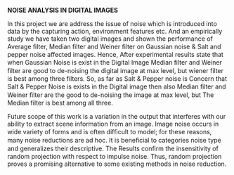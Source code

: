  <b>NOISE ANALYSIS IN DIGITAL IMAGES</b>

In this project we are address the issue of noise which is introduced into data by the capturing action, environment features etc. And an empirically study we have taken two digital images and shown the performance of Average ﬁlter, Median ﬁlter and Weiner ﬁlter  on Gaussian noise & Salt and pepper noise affected images. Hence, After experimental results state that when Gaussian Noise is exist in the Digital Image Median ﬁlter and Weiner ﬁlter are  good  to de-noising the digital image at max level, but wiener  filter is  best among three filters. So, as far as Salt & Pepper noise is Concern that Salt & Pepper Noise is exists in the Digital image then also Median ﬁlter and Weiner ﬁlter are the good to de-noising the image at max level, but The Median filter is best among all three.

Future scope of this work is a variation in the output that interferes with our ability to extract scene information from an image. Image noise occurs in wide variety of forms and is often difﬁcult to model; for these reasons, many noise reductions are ad hoc. It is beneﬁcial to categories noise type and generalizes their descriptive. The Results conﬁrm the insensitivity of random projection with respect to impulse noise. Thus, random projection proves a promising alternative to some existing methods in noise reduction.

